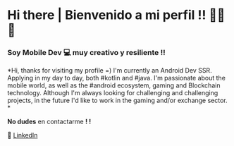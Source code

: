 # Hi there | Bienvenido a mi perfil !! 🙋‍♂️🌱
### Soy Mobile Dev 💻 muy creativo y resiliente !!

*Hi, thanks for visiting my profile =)
I'm currently an Android Dev SSR. Applying in my day to day, both #kotlin and #java.
I'm passionate about the mobile world, as well as the #android ecosystem, gaming and Blockchain technology.
Although I'm always looking for challenging and challenging projects, in the future I'd like to work in the gaming and/or exchange sector.
*

__No dudes__ en contactarme __! !__

🔸 [Linkedln](https://www.linkedin.com/in/scerdan/) 
